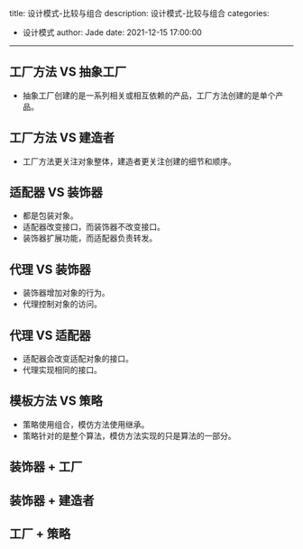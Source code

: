 title: 设计模式-比较与组合
description: 设计模式-比较与组合
categories:
  - 设计模式
author: Jade
date: 2021-12-15 17:00:00
---

## 工厂方法 VS 抽象工厂
- 抽象工厂创建的是一系列相关或相互依赖的产品，工厂方法创建的是单个产品。

## 工厂方法 VS 建造者
- 工厂方法更关注对象整体，建造者更关注创建的细节和顺序。

## 适配器 VS 装饰器
- 都是包装对象。
- 适配器改变接口，而装饰器不改变接口。
- 装饰器扩展功能，而适配器负责转发。

## 代理 VS 装饰器
- 装饰器增加对象的行为。
- 代理控制对象的访问。

## 代理 VS 适配器
- 适配器会改变适配对象的接口。
- 代理实现相同的接口。

## 模板方法 VS 策略
- 策略使用组合，模仿方法使用继承。
- 策略针对的是整个算法，模仿方法实现的只是算法的一部分。

## 装饰器 + 工厂

## 装饰器 + 建造者

## 工厂 + 策略

